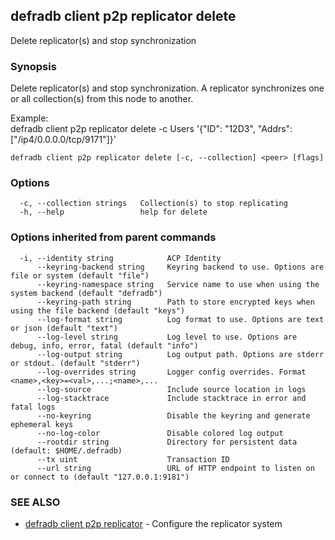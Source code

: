 ## defradb client p2p replicator delete

Delete replicator(s) and stop synchronization

### Synopsis

Delete replicator(s) and stop synchronization.
A replicator synchronizes one or all collection(s) from this node to another.
		
Example:		
  defradb client p2p replicator delete -c Users '{"ID": "12D3", "Addrs": ["/ip4/0.0.0.0/tcp/9171"]}'
		

```
defradb client p2p replicator delete [-c, --collection] <peer> [flags]
```

### Options

```
  -c, --collection strings   Collection(s) to stop replicating
  -h, --help                 help for delete
```

### Options inherited from parent commands

```
  -i, --identity string            ACP Identity
      --keyring-backend string     Keyring backend to use. Options are file or system (default "file")
      --keyring-namespace string   Service name to use when using the system backend (default "defradb")
      --keyring-path string        Path to store encrypted keys when using the file backend (default "keys")
      --log-format string          Log format to use. Options are text or json (default "text")
      --log-level string           Log level to use. Options are debug, info, error, fatal (default "info")
      --log-output string          Log output path. Options are stderr or stdout. (default "stderr")
      --log-overrides string       Logger config overrides. Format <name>,<key>=<val>,...;<name>,...
      --log-source                 Include source location in logs
      --log-stacktrace             Include stacktrace in error and fatal logs
      --no-keyring                 Disable the keyring and generate ephemeral keys
      --no-log-color               Disable colored log output
      --rootdir string             Directory for persistent data (default: $HOME/.defradb)
      --tx uint                    Transaction ID
      --url string                 URL of HTTP endpoint to listen on or connect to (default "127.0.0.1:9181")
```

### SEE ALSO

* [defradb client p2p replicator](defradb_client_p2p_replicator.md)	 - Configure the replicator system

